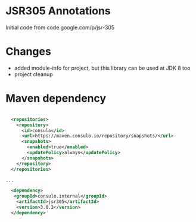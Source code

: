 # JSR305 Annotations

Initial code from code.google.com/p/jsr-305

# Changes

 * added module-info for project, but this library can be used at JDK 8 too
 * project cleanup

# Maven dependency

```xml

  <repositories>
    <repository>
      <id>consulo</id>
      <url>https://maven.consulo.io/repository/snapshots/</url>
      <snapshots>
        <enabled>true</enabled>
        <updatePolicy>always</updatePolicy>
      </snapshots>
    </repository>
  </repositories>

...

  <dependency>
   <groupId>consulo.internal</groupId>
    <artifactId>jsr305</artifactId>
    <version>3.0.2</version>
  </dependency>
```